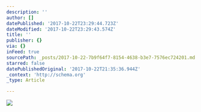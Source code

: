 ```yaml
---
description: ''
author: []
datePublished: '2017-10-22T23:29:44.723Z'
dateModified: '2017-10-22T23:29:43.574Z'
title: ''
publisher: {}
via: {}
inFeed: true
sourcePath: _posts/2017-10-22-7b9f64f7-8154-4638-b3e7-7576ec724201.md
starred: false
datePublishedOriginal: '2017-10-22T21:35:36.944Z'
_context: 'http://schema.org'
_type: Article

---
```

![](https://the-grid-user-content.s3-us-west-2.amazonaws.com/3a36f569-bf24-425c-a588-9dfb20165379.jpg)